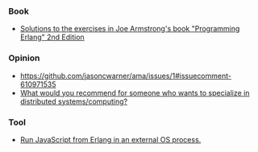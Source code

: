 ### Book

- [Solutions to the exercises in Joe Armstrong's book "Programming Erlang" 2nd Edition](https://github.com/Stratus3D/programming_erlang_exercises)

### Opinion

- https://github.com/jasoncwarner/ama/issues/1#issuecomment-610971535
- [What would you recommend for someone who wants to specialize in distributed systems/computing?](https://github.com/jasoncwarner/ama/issues/3)

### Tool

- [Run JavaScript from Erlang in an external OS process.](https://github.com/strange/erlang_v8)